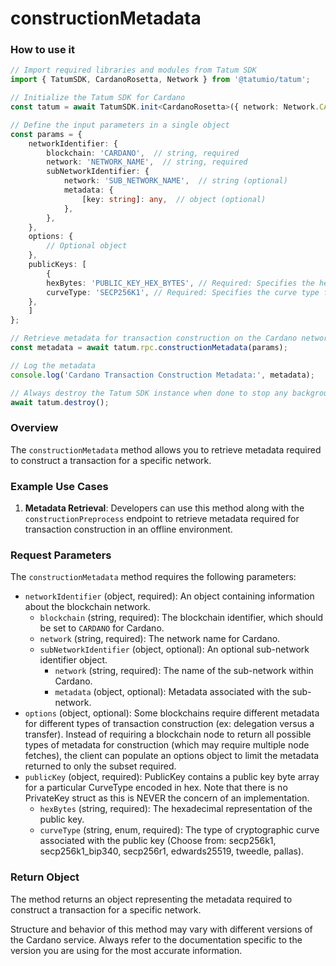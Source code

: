 # constructionMetadata

### How to use it

```typescript
// Import required libraries and modules from Tatum SDK
import { TatumSDK, CardanoRosetta, Network } from '@tatumio/tatum';

// Initialize the Tatum SDK for Cardano
const tatum = await TatumSDK.init<CardanoRosetta>({ network: Network.CARDANO_ROSETTA });

// Define the input parameters in a single object
const params = {
    networkIdentifier: {
        blockchain: 'CARDANO',  // string, required
        network: 'NETWORK_NAME',  // string, required
        subNetworkIdentifier: {
            network: 'SUB_NETWORK_NAME',  // string (optional)
            metadata: {
                [key: string]: any,  // object (optional)
            },
        },
    },
    options: {
        // Optional object
    },
    publicKeys: [
        {
        hexBytes: 'PUBLIC_KEY_HEX_BYTES', // Required: Specifies the hexadecimal representation of the staking credential .
        curveType: 'SECP256K1', // Required: Specifies the curve type for the staking credential .]
    },
    ]
};

// Retrieve metadata for transaction construction on the Cardano network
const metadata = await tatum.rpc.constructionMetadata(params);

// Log the metadata
console.log('Cardano Transaction Construction Metadata:', metadata);

// Always destroy the Tatum SDK instance when done to stop any background processes
await tatum.destroy();
```

### Overview

The `constructionMetadata` method allows you to retrieve metadata required to construct a transaction for a specific network.

### Example Use Cases

1. **Metadata Retrieval**: Developers can use this method along with the `constructionPreprocess` endpoint to retrieve metadata required for transaction construction in an offline environment.

### Request Parameters

The `constructionMetadata` method requires the following parameters:

- `networkIdentifier` (object, required): An object containing information about the blockchain network.
  - `blockchain` (string, required): The blockchain identifier, which should be set to `CARDANO` for Cardano.
  - `network` (string, required): The network name for Cardano.
  - `subNetworkIdentifier` (object, optional): An optional sub-network identifier object.
    - `network` (string, required): The name of the sub-network within Cardano.
    - `metadata` (object, optional): Metadata associated with the sub-network.
- `options` (object, optional): Some blockchains require different metadata for different types of transaction construction (ex: delegation versus a transfer). Instead of requiring a blockchain node to return all possible types of metadata for construction (which may require multiple node fetches), the client can populate an options object to limit the metadata returned to only the subset required.
- `publicKey` (object, required): PublicKey contains a public key byte array for a particular CurveType encoded in hex. Note that there is no PrivateKey struct as this is NEVER the concern of an implementation.
    - `hexBytes` (string, required): The hexadecimal representation of the public key.
    - `curveType` (string, enum, required): The type of cryptographic curve associated with the public key (Choose from: secp256k1, secp256k1_bip340, secp256r1, edwards25519, tweedle, pallas).


### Return Object

The method returns an object representing the metadata required to construct a transaction for a specific network.

Structure and behavior of this method may vary with different versions of the Cardano service. Always refer to the documentation specific to the version you are using for the most accurate information.